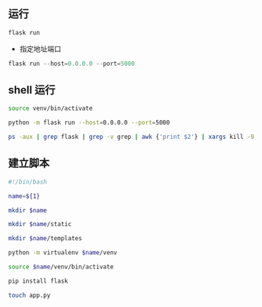 <!--
 * @Description: 
 * @Version: 1.0
 * @Author: DaLao
 * @Email: dalao_li@163.com
 * @Date: 2021-09-24 20:37:24
 * @LastEditors: DaLao
 * @LastEditTime: 2022-01-16 13:36:00
-->


## 运行

```sh
flask run
```
- 指定地址端口
  
```py
flask run --host=0.0.0.0 --port=5000
```

## shell 运行

```sh
source venv/bin/activate

python -m flask run --host=0.0.0.0 --port=5000

ps -aux | grep flask | grep -v grep | awk {'print $2'} | xargs kill -9 && python -m flask run --host=0.0.0.0 --port=500
```

## 建立脚本

```sh
#!/bin/bash

name=${1}

mkdir $name

mkdir $name/static

mkdir $name/templates

python -m virtualenv $name/venv

source $name/venv/bin/activate

pip install flask

touch app.py
```